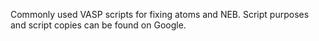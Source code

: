 Commonly used VASP scripts for fixing atoms and NEB. Script purposes and script copies can be found on Google.
